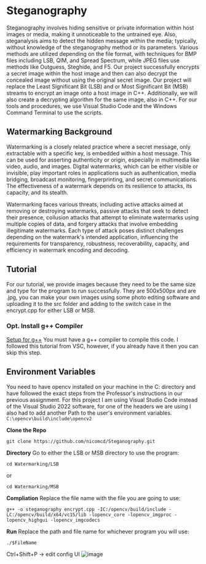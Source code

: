 # Steganography

Steganography involves hiding sensitive or private information within host images or media, making it unnoticeable to the untrained eye. Also, steganalysis aims to detect the hidden message within the media; typically, without knowledge of the steganography method or its parameters. Various methods are utilized depending on the file format, with techniques for BMP files including LSB, QIM, and Spread Spectrum, while JPEG files use methods like Outguess, Steghide, and F5.
Our project successfully encrypts a secret image within the host image and then can also decrypt the concealed image without using the original secret image. Our project will replace the Least Significant Bit (LSB) and or Most Significant Bit (MSB) streams to encrypt an image onto a host image in C++. Additionally, we will also create a decrypting algorithm for the same image, also in C++. For our tools and procedures, we use Visual Studio Code and the Windows Command Terminal to use the scripts.

## Watermarking Background 
Watermarking is a closely related practice where a secret message, only extractable with a specific key, is embedded within a host message. This can be used for asserting authenticity or origin, especially in multimedia like video, audio, and images. Digital watermarks, which can be either visible or invisible, play important roles in applications such as authentication, media bridging, broadcast monitoring, fingerprinting, and secret communications. The effectiveness of a watermark depends on its resilience to attacks, its capacity, and its stealth. 

Watermarking faces various threats, including active attacks aimed at removing or destroying watermarks, passive attacks that seek to detect their presence, collusion attacks that attempt to eliminate watermarks using multiple copies of data, and forgery attacks that involve embedding illegitimate watermarks. Each type of attack poses distinct challenges depending on the watermark's intended application, influencing the requirements for transparency, robustness, recoverability, capacity, and efficiency in watermark encoding and decoding. 

## Tutorial

For our tutorial, we provide images because they need to be the same size and type for the program to run successfully. They are 500x500px and are .jpg, you can make your own images using some photo editing software and uploading it to the src folder and adding to the switch case in the encrypt.cpp for either LSB or MSB. 

### Opt. Install g++ Compiler

[Setup for g++](https://code.visualstudio.com/docs/cpp/config-mingw)
You must have a g++ compiler to compile this code. I followed this tutorial from VSC, however, if you already have it then you can skip this step.

**Environment Variables**
---
You need to have opencv installed on your machine in the C: directory and have followed the exact steps from the Professor's instructions in our previous assignment. For this project I am using Visual Studio Code instead of the Visual Studio 2022 software, for one of the headers we are using I also had to add another Path to the user's environment variables.
```C:\opencv\build\include\opencv2```

**Clone the Repo**
```
git clone https://github.com/nicomcd/Steganography.git
```

**Directory**
Go to either the LSB or MSB directory to use the program:
```
cd Watermarking/LSB
```
or
```
cd Watermarking/MSB
```

**Compliation**
Replace the file name with the file you are going to use:
```
g++ -o steganography encrypt.cpp -IC:/opencv/build/include -LC:/opencv/build/x64/vc15/lib -lopencv_core -lopencv_imgproc -lopencv_highgui -lopencv_imgcodecs
```

**Run**
Replace the path and file name for whichever program you will use:
```
./$FileName
```
Ctrl+Shift+P -> edit config UI
![image](https://github.com/nicomcd/Steganography/assets/35404943/937466a6-6152-4a88-87a6-a2edcf11ec53)

